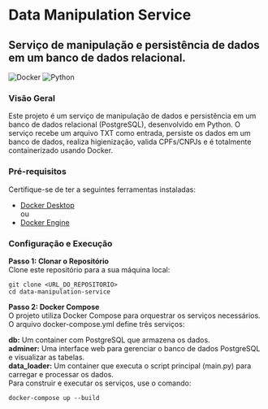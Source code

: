 # Data Manipulation Service
## Serviço de manipulação e persistência de dados em um banco de dados relacional.
![Docker](https://img.shields.io/badge/docker-%230db7ed.svg?style=for-the-badge&logo=docker&logoColor=white)
![Python](https://img.shields.io/badge/python-3670A0?style=for-the-badge&logo=python&logoColor=ffdd54)

### Visão Geral
Este projeto é um serviço de manipulação de dados e persistência em um banco de dados relacional (PostgreSQL), desenvolvido em Python. O serviço recebe um arquivo TXT como entrada, persiste os dados em um banco de dados, realiza higienização, valida CPFs/CNPJs e é totalmente containerizado usando Docker.


### Pré-requisitos

Certifique-se de ter a seguintes ferramentas instaladas:

- [Docker Desktop](https://www.docker.com/get-started)   
  ou  
- [Docker Engine](https://docs.docker.com/engine/install/)

### Configuração e Execução

**Passo 1: Clonar o Repositório**  
Clone este repositório para a sua máquina local:

```
git clone <URL_DO_REPOSITORIO>
cd data-manipulation-service
```
**Passo 2: Docker Compose**  
O projeto utiliza Docker Compose para orquestrar os serviços necessários. O arquivo docker-compose.yml define três serviços:

**db:** Um container com PostgreSQL que armazena os dados.  
**adminer:** Uma interface web para gerenciar o banco de dados PostgreSQL e visualizar as tabelas.  
**data_loader:** Um container que executa o script principal (main.py) para carregar e processar os dados.  
Para construir e executar os serviços, use o comando:  
```
docker-compose up --build
```
